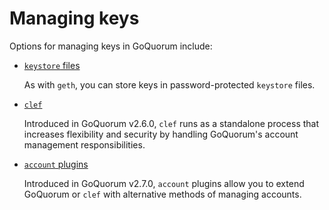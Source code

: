 # Managing keys

Options for managing keys in GoQuorum include:

* [`keystore` files](https://geth.ethereum.org/docs/interface/managing-your-accounts)

    As with `geth`, you can store keys in password-protected `keystore` files.

* [`clef`](clef.md)

    Introduced in GoQuorum v2.6.0, `clef` runs as a standalone process that increases flexibility and security by handling GoQuorum's account management responsibilities.

* [`account` plugins](AccountPlugins.md)

    Introduced in GoQuorum v2.7.0, `account` plugins allow you to extend GoQuorum or `clef` with alternative methods of managing accounts.
